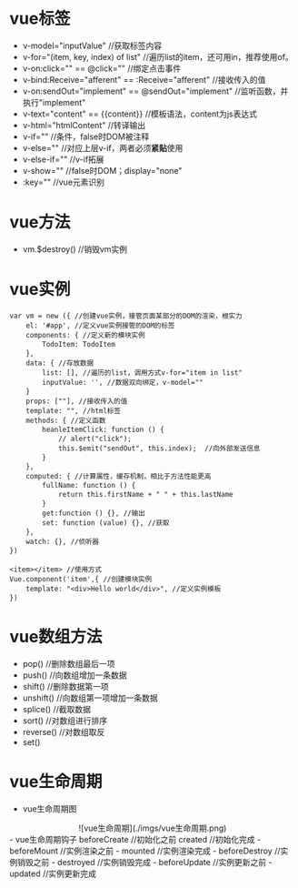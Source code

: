 # vue标签
- v-model="inputValue" //获取标签内容
- v-for="(item, key, index) of list" //遍历list的item，还可用in，推荐使用of。  
- v-on:click="" == @click="" //绑定点击事件
- v-bind:Receive="afferent" == :Receive="afferent" //接收传入的值
- v-on:sendOut="implement" == @sendOut="implement" //监听函数，并执行"implement"
- v-text="content" == {{content}} //模板语法，content为js表达式  
- v-html="htmlContent" //转译输出  
- v-if="" //条件，false时DOM被注释  
- v-else="" //对应上层v-if，两者必须<b>紧贴</b>使用  
- v-else-if="" //v-if拓展  
- v-show="" //false时DOM；display="none"  
- :key="" //vue元素识别   
# vue方法
- vm.$destroy() //销毁vm实例
# vue实例
```
var vm = new ({ //创建vue实例，接管页面某部分的DOM的渲染，根实力  
    el: '#app', //定义vue实例接管的DOM的标签  
    components: { //定义新的模块实例  
        TodoItem: TodoItem  
    },  
    data: { //存放数据  
        list: [], //遍历的list，调用方式v-for="item in list"  
        inputValue: '', //数据双向绑定，v-model=""  
    }
    props: [""], //接收传入的值  
    template: "", //html标签  
    methods: { //定义函数  
        heanleItemClick: function () {  
            // alert("click");  
            this.$emit("sendOut", this.index);  //向外部发送信息  
        }  
    },
    computed: { //计算属性，缓存机制，相比于方法性能更高  
        fullName: function () {  
            return this.firstName + " " + this.lastName  
        }  
        get:function () {}, //输出  
        set: function (value) {}, //获取  
    },   
    watch: {}, //侦听器   
})  

<item></item> //使用方式  
Vue.component('item',{ //创建模块实例  
    template: "<div>Hello world</div>", //定义实例模板   
})  
```
# vue数组方法
- pop() //删除数组最后一项  
- push() //向数组增加一条数据  
- shift() //删除数据第一项  
- unshift() //向数组第一项增加一条数据  
- splice() //截取数据  
- sort() //对数组进行排序  
- reverse() //对数组取反  
- set()  
# vue生命周期  
- vue生命周期图  
<div align="center">![vue生命周期](./imgs/vue生命周期.png)</div>    
- vue生命周期钩子  
beforeCreate //初始化之前  
created //初始化完成  
    - beforeMount //实例渲染之前  
    - mounted //实例渲染完成  
    - beforeDestroy //实例销毁之前  
    - destroyed //实例销毁完成  
    - beforeUpdate //实例更新之前  
    - updated //实例更新完成
